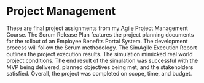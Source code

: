 # Project Management

These are final project assignments from my Agile Project Management Course. The Scrum Release Plan features the project planning documents for the rollout of an Employee Benefits Portal System. The development process will follow the Scrum methodology. The SimAgile Execution Report outlines the project execution results. The simulation mimicked real world project conditions. The end result of the simulation was successful with the MVP being delivered, planned objectives being met, and the stakeholders satisfied. Overall, the project was completed on scope, time, and budget.
